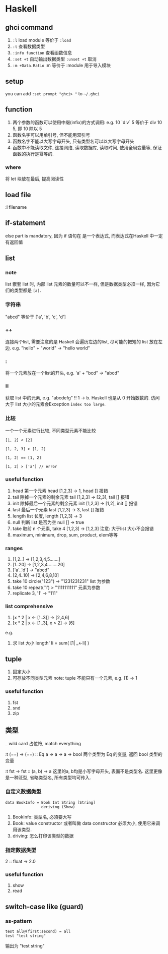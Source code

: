 # Haskell

## ghci command
1. `:l` load module 等价于 `:load`
2. `:t` 查看数据类型
3. `:info function` 查看函数信息
4. `:set +t` 自动输出数据类型 `:unset +t` 取消
5. `:m +Data.Ratio` :m 等价于 :module 用于导入模块

## setup
you can add `:set prompt "ghci> "` to `~/.ghci`

## function
1. 两个参数的函数可以使用中缀(infix)的方式调用: e.g. 10 \`div\` 5 等价于 div 10 5, 即 10 除以 5
2. 函数名字可以用单引号, 但不能用双引号
3. 函数名字不能以大写字母开头, 只有类型名可以以大写字母开头
4. 函数中不能读取文件, 连接网络, 读取数据库, 读取时间, 使用全局变量等, 保证函数的执行是幂等的.

### where
将 let 块放在最后, 提高阅读性

## load file
:l filename

## if-statement
else part is mandatory, 因为 if 语句在 是一个表达式, 而表达式在Haskell 中一定有返回值

## list

### note
list 嵌套 list 时, 内部 list 元素的数量可以不一样, 但是数据类型必须一样, 因为它们的类型都是 `[a]`.

### 字符串
"abcd" 等价于 ['a', 'b', 'c', 'd']

### ++
连接两个list, 需要注意的是 Haskell 会遍历左边的list, 尽可能的把短的 list 放在左边. e.g. "hello" + "world" -> "hello world"

### :
将一个元素放在一个list的开头, e.g. 'a' + "bcd" -> "abcd"

### !!
获取 list 中的元素, e.g. "abcdefg" !! 1 -> b. Haskell 也是从 0 开始数数的. 访问大于 list 大小的元素会Exception `index too large`.

### 比较
一个一个元素进行比较, 不同类型元素不能比较
```
[1, 2] < [2]

[1, 2, 3] > [1, 2]

[1, 2] == [1, 2]

[1, 2] > ['a'] // error
```

### useful function
1. head 第一个元素 head [1,2,3] -> 1, head [] 报错
2. tail 除掉一个元素的剩余元素 tail [1,2,3] -> [2,3], tail [] 报错
3. init 除掉最后一个元素的剩余元素 init [1,2,3] -> [1,2], init [] 报错
4. last 最后一个元素 last [1,2,3] -> 3, last [] 报错
5. length list 长度, length [1,2,3] -> 3
6. null 判断 list 是否为空  null [] -> true
7. take 取前 n 个元素, take 4 [1,2,3] -> [1,2,3] 注意: 大于list 大小不会报错
8. maximum, minimum, drop, sum, product, elem等等

### ranges
1. [1,2..] -> [1,2,3,4,5.......]
2. [1..20] -> [1,2,3,4........20]
3. ['a'..'d'] -> "abcd"
4. [2,4..10] -> [2,4,6,8,10]
5. take 10 circle("123") -> "1231231231"  list 为参数
6. take 10 repeat('1') > "1111111111" 元素为参数
7. replicate 3, '1' ->  "111"

### list comprehensive
1. [x * 2 | x <- [1..3]]  -> [2,4,6]
2. [x * 2 | x <- [1..3], x > 2]   -> [6]

e.g.
1. 求 list 大小 length' li = sum( [1| _<-li] )

## tuple
1. 固定大小
2. 可存放不同类型元素
note: tuple 不能只有一个元素, e.g. (1) -> 1

### useful function
1. fst
2. snd
3. zip

## 类型

`_` wild card 占位符, match everything

:t (==) -> (==) :: Eq a => a -> a -> bool
两个类型为 Eq 的变量, 返回 bool 类型的变量

:t fst -> fst :: (a, b) -> a
这里的a, b均是小写字母开头, 表面不是类型名. 这里更像是一种泛型, 省略类型名, 所有类型均可传入.

### 自定义数据类型
```
data BookInfo = Book Int String [String]
                deriving (Show)
```
1. BookInfo: 类型名, 必须要大写
2. Book: value constructor 或者叫做 data constructor 必须大小, 使用它来调用该类型.
3. driving: 怎么打印该类型的数据

### 指定数据类型
2 :: float -> 2.0

### useful function
1. show
2. read

## switch-case like (guard)

### as-pattern
```
test all@(first:second) = all
test "test string"
```
输出为 "test string"